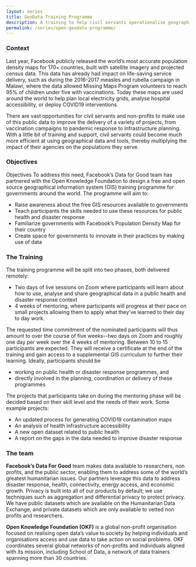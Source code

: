 ```yaml
---
layout: series
title: GeoData Training Programme
description: A training to help civil servants operationalise geographical data and tools for public health and disaster response. 
permalink: /series/open-geodata-programme/
---
```


### Context 

Last year, Facebook publicly released  the world’s most accurate population density maps for 170+ countries, built with satellite imagery and projected census data. This data has already had impact on life-saving service delivery, such as during the 2016-2017 measles and rubella campaign in Malawi, where the data allowed Missing Maps Program volunteers to reach  95% of children under five with vaccinations. Today these maps are used around the world to help plan local electricity grids, analyse hospital accessibility, or deploy COVID19 interventions. 

There are vast opportunities for civil servants and non-profits to make use of this public data to improve the delivery of a variety of projects, from vaccination campaigns to pandemic response to infrastructure planning. With a little bit of training and support, civil servants could become much more efficient at using geographical data and tools, thereby multiplying the impact of their agencies on the populations they serve. 


### Objectives

Objectives
To address this need, Facebook’s Data for Good team has partnered with the Open Knowledge Foundation to design a free and open source geographical information system (GIS) training programme for governments around the world. The programme will aim to:
 
- Raise awareness about the free GIS resources available to governments
- Teach participants the skills needed to use these resources for public health and disaster response 
- Familiarize governments with Facebook’s Population Density Map for their country
- Create space for governments to innovate in their practices by making use of data


### The Training

The training programme will be split into two phases, both delivered remotely: 

- Two days of live sessions on Zoom where participants will learn about how to use, analyse and share geographical data in a public health and disaster response context
- 4 weeks of mentoring, where participants will progress at their pace on small projects allowing them to apply what they’ve learned to their day to day work.
 

The requested time commitment of the nominated participants will thus amount to over the course of five weeks--two days on Zoom and roughly one day per week over the 4 weeks of mentoring. Between 10 to 15 participants are expected. They will receive a certificate at the end of the training and gain access to a supplemental GIS curriculum to further their learning. Ideally, participants should be

- working on public health or disaster response programmes, and
- directly involved in the planning, coordination or delivery of these programmes
 

The projects that participants take on during the mentoring phase will be decided based on their skill level and the needs of their work. Some example projects:

- An updated process for generating COVID19 contamination maps
- An analysis of health infrastructure accessibility
- A new open dataset related to public health
- A report on the gaps in the data needed to improve disaster response


### The team

**Facebook’s Data For Good** team makes data available to researchers, non profits, and the public sector, enabling them to address some of the world’s greatest humanitarian issues. Our partners leverage this data to address disaster response, health, connectivity, energy access, and economic growth. Privacy is built into all of our products by default; we use techniques such as aggregation and differential privacy to protect privacy. We have public datasets which are available on the Humanitarian Data Exchange, and private datasets which are only available to vetted non profits and researchers. 


**Open Knowledge Foundation (OKF)** is a global non-profit organisation focused on realising open data’s value to society by helping individuals and organisations access and use data to take action on social problems. OKF coordinates several global networks of non-profits and individuals aligned with its mission, including School of Data, a network of data trainers spanning more than 30 countries.